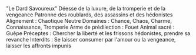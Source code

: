 "Le Dard Savoureux"
Déesse de la luxure, de la tromperie et de la vengeance
Patronne des roublards, des assassins et des hédonistes
Alignement : Chaotique Neutre
Domaines : Chance, Chaos, Charme, Connaissance, Tromperie
Arme de prédilection : Fouet
Animal sacré : Guêpe
Préceptes : Chercher la liberté et les frissons hédonistes, prendre sa revanche
Interdits : Se laisser consumer par l'amour ou la vengeance, laisser les affronts impunis